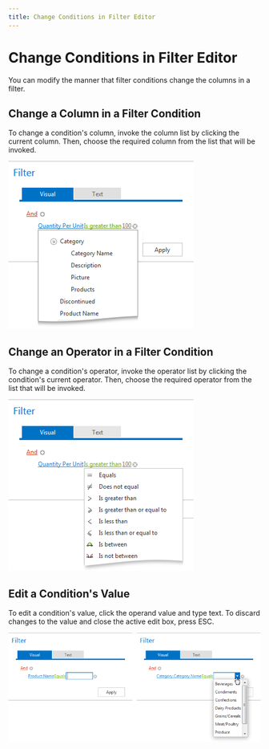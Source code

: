 ```yaml
---
title: Change Conditions in Filter Editor
---
```

# Change Conditions in Filter Editor
You can modify the manner that filter conditions change the columns in a filter.

## Change a Column in a Filter Condition
To change a condition's column, invoke the column list by clicking the current column. Then, choose the required column from the list that will be invoked.

![ASPxFilterControl-ChangeConditions-Columns](../../images/img8996.png)

## Change an Operator in a Filter Condition
To change a condition's operator, invoke the operator list by clicking the condition's current operator. Then, choose the required operator from the list that will be invoked.

![ASPxFilterControl-ChangeConditions-Operator](../../images/img8997.png)

## Edit a Condition's Value
To edit a condition's value, click the operand value and type text. To discard changes to the value and close the active edit box, press ESC.

![ASPxFilterControl-ChangeConditions-OperatorValue](../../images/img8998.png)